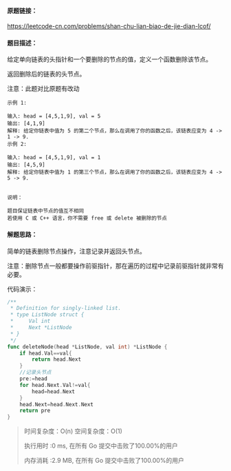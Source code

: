 #### 原题链接：

https://leetcode-cn.com/problems/shan-chu-lian-biao-de-jie-dian-lcof/



#### 题目描述：

给定单向链表的头指针和一个要删除的节点的值，定义一个函数删除该节点。

返回删除后的链表的头节点。

注意：此题对比原题有改动

```
示例 1:

输入: head = [4,5,1,9], val = 5
输出: [4,1,9]
解释: 给定你链表中值为 5 的第二个节点，那么在调用了你的函数之后，该链表应变为 4 -> 1 -> 9.
示例 2:

输入: head = [4,5,1,9], val = 1
输出: [4,5,9]
解释: 给定你链表中值为 1 的第三个节点，那么在调用了你的函数之后，该链表应变为 4 -> 5 -> 9.


说明：

题目保证链表中节点的值互不相同
若使用 C 或 C++ 语言，你不需要 free 或 delete 被删除的节点
```



#### 解题思路：

简单的链表删除节点操作，注意记录并返回头节点。

注意：删除节点一般都要操作前驱指针，那在遍历的过程中记录前驱指针就非常有必要。

代码演示：

```go
/**
 * Definition for singly-linked list.
 * type ListNode struct {
 *     Val int
 *     Next *ListNode
 * }
 */
func deleteNode(head *ListNode, val int) *ListNode {
    if head.Val==val{
        return head.Next
    }
    //记录头节点
    pre:=head   
    for head.Next.Val!=val{
        head=head.Next
    }
    head.Next=head.Next.Next
    return pre
}
```

> 时间复杂度：O(n)  空间复杂度：O(1)
>
> 执行用时 :0 ms, 在所有 Go 提交中击败了100.00%的用户
>
> 内存消耗 :2.9 MB, 在所有 Go 提交中击败了100.00%的用户
